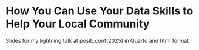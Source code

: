 # How You Can Use Your Data Skills to Help Your Local Community

Slides for my lightning talk at posit::conf(2025) in Quarto and html format

